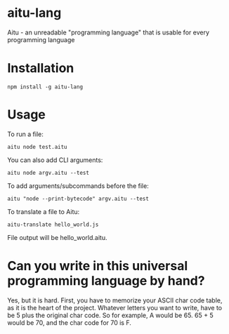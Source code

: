 # aitu-lang
Aitu - an unreadable "programming language" that is usable for every programming language

# Installation
```
npm install -g aitu-lang
```
# Usage
To run a file:
```
aitu node test.aitu
```
You can also add CLI arguments:
```
aitu node argv.aitu --test
```
To add arguments/subcommands before the file:
```
aitu "node --print-bytecode" argv.aitu --test
```
To translate a file to Aitu:
```
aitu-translate hello_world.js
```
File output will be hello_world.aitu.

# Can you write in this universal programming language by hand?
Yes, but it is hard. First, you have to memorize your ASCII char code table, as it is the heart of the project. Whatever letters you want to write, have to be 5 plus the original char code.
So for example, A would be 65. 65 + 5 would be 70, and the char code for 70 is F.
